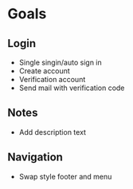 # Goals
## Login
- Single singin/auto sign in
- Create account
- Verification account
- Send mail with verification code

## Notes
- Add description text

## Navigation
- Swap style footer and menu